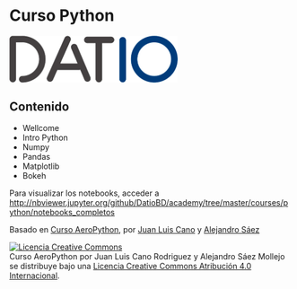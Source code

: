# Curso Python 

<img src="./static/logo.png" alt="datio" align="center" style="width: 300px;"/>

## Contenido
* Wellcome 
* Intro Python
* Numpy
* Pandas
* Matplotlib
* Bokeh

Para visualizar los notebooks, acceder a http://nbviewer.jupyter.org/github/DatioBD/academy/tree/master/courses/python/notebooks_completos


Basado en [Curso AeroPython](https://github.com/AeroPython/Curso_AeroPython), por [Juan Luis Cano](http://es.linkedin.com/in/juanluiscanor) y [Alejandro Sáez](https://www.linkedin.com/in/alejandrosaezm)

<a rel="license" href="http://creativecommons.org/licenses/by/4.0/deed.es"><img alt="Licencia Creative Commons" style="border-width:0" src="http://i.creativecommons.org/l/by/4.0/88x31.png" /></a><br /><span xmlns:dct="http://purl.org/dc/terms/" property="dct:title">Curso AeroPython</span> por <span xmlns:cc="http://creativecommons.org/ns#" property="cc:attributionName">Juan Luis Cano Rodriguez y Alejandro Sáez Mollejo</span> se distribuye bajo una <a rel="license" href="http://creativecommons.org/licenses/by/4.0/deed.es">Licencia Creative Commons Atribución 4.0 Internacional</a>.
